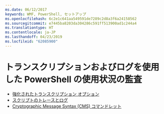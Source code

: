 ```yaml
---
ms.date: 06/12/2017
keywords: WMF, PowerShell, セットアップ
ms.openlocfilehash: 6c2e1c641aa549591de7289c2d8a3f6a24158562
ms.sourcegitcommit: e7445ba8203da304286c591ff513900ad1c244a4
ms.translationtype: HT
ms.contentlocale: ja-JP
ms.lasthandoff: 04/23/2019
ms.locfileid: "62085900"
---
```

# <a name="audit-powershell-usage-using-transcription-and-logging"></a>トランスクリプションおよびログを使用した PowerShell の使用状況の監査

- [強化されたトランスクリプション オプション](audit_transcript.md)
- [スクリプトのトレースとログ](audit_script.md)
- [Cryptographic Message Syntax (CMS) コマンドレット](audit_cms.md)
